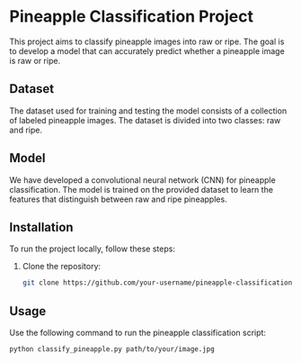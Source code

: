 # Pineapple Classification Project

This project aims to classify pineapple images into raw or ripe. The goal is to develop a model that can accurately predict whether a pineapple image is raw or ripe.

## Dataset

The dataset used for training and testing the model consists of a collection of labeled pineapple images. The dataset is divided into two classes: raw and ripe.

## Model

We have developed a convolutional neural network (CNN) for pineapple classification. The model is trained on the provided dataset to learn the features that distinguish between raw and ripe pineapples.

## Installation

To run the project locally, follow these steps:

1. Clone the repository:

    ```bash
    git clone https://github.com/your-username/pineapple-classification.git
    ```
## Usage

Use the following command to run the pineapple classification script:

```bash
python classify_pineapple.py path/to/your/image.jpg
